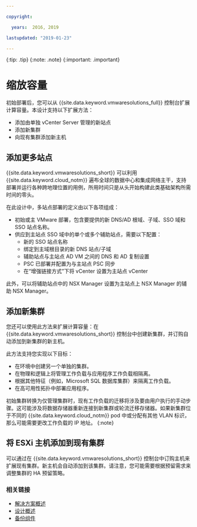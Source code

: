 ```yaml
---

copyright:

  years:  2016, 2019

lastupdated: "2019-01-23"

---
```


{:tip: .tip}
{:note: .note}
{:important: .important}

# 缩放容量

初始部署后，您可以从 {{site.data.keyword.vmwaresolutions_full}} 控制台扩展计算容量。本设计支持以下扩展方法：
* 添加由单独 vCenter Server 管理的新站点
* 添加新集群
* 向现有集群添加新主机

## 添加更多站点

{{site.data.keyword.vmwaresolutions_short}} 可以利用 {{site.data.keyword.cloud_notm}} 遍布全球的数据中心和集成网络主干，支持部署并运行各种跨地理位置的用例，所用时间只是从头开始构建此类基础架构所需时间的零头。

在此设计中，多站点部署的定义由以下各项组成：
* 初始或主 VMware 部署，包含要提供的新 DNS/AD 根域、子域、SSO 域和 SSO 站点名称。
* 供应到主站点 SSO 域中的单个或多个辅助站点，需要以下配置：
   * 新的 SSO 站点名称
   * 绑定到主域根目录的新 DNS 站点/子域
   * 辅助站点与主站点 AD VM 之间的 DNS 和 AD 复制设置
   * PSC 已部署并配置为与主站点 PSC 同步
   * 在“增强链接方式”下将 vCenter 设置为主站点 vCenter

此外，可以将辅助站点中的 NSX Manager 设置为主站点上 NSX Manager 的辅助 NSX Manager。

## 添加新集群

您还可以使用此方法来扩展计算容量：在 {{site.data.keyword.vmwaresolutions_short}} 控制台中创建新集群，并订购自动添加到新集群的新主机。

此方法支持您实现以下目标：
* 在环境中创建另一个单独的集群。
* 在物理和逻辑上将管理工作负载与应用程序工作负载相隔离。
* 根据其他特征（例如，Microsoft SQL 数据库集群）来隔离工作负载。
* 在高可用性拓扑中部署应用程序。

初始集群转换为仅管理集群时，现有工作负载的迁移将涉及要由用户执行的手动步骤。这可能涉及将数据存储器重新连接到新集群或轮流迁移存储器。如果新集群位于不同的 {{site.data.keyword.cloud_notm}} pod 中或分配有其他 VLAN 标识，那么可能需要更改工作负载的 IP 地址。
{:note}

## 将 ESXi 主机添加到现有集群

可以通过在 {{site.data.keyword.vmwaresolutions_short}} 控制台中订购主机来扩展现有集群。新主机会自动添加到该集群。请注意，您可能需要根据预留需求来调整集群的 HA 预留策略。

### 相关链接

* [解决方案概述](/docs/services/vmwaresolutions/archiref/solution/solution_overview.html)
* [设计概述](/docs/services/vmwaresolutions/archiref/solution/design_overview.html)
* [备份组件](/docs/services/vmwaresolutions/archiref/solution/solution_backingup.html)
